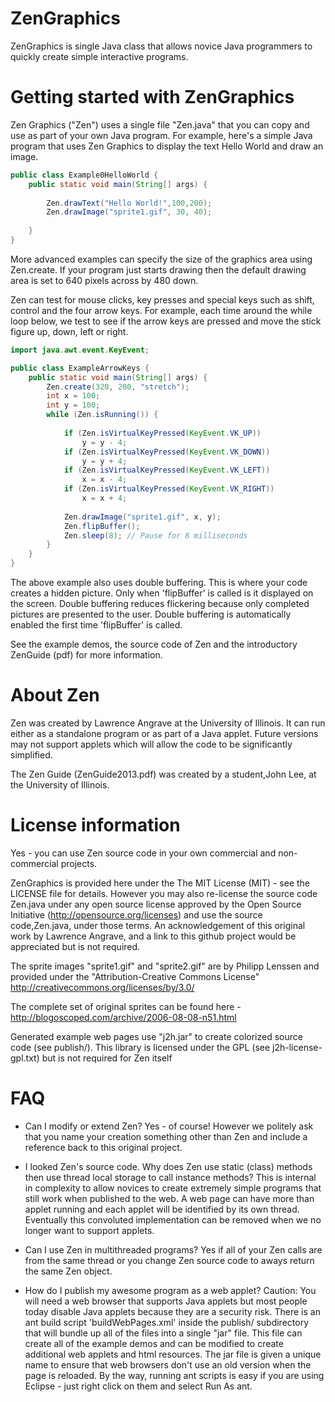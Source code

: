 # ZenGraphics
ZenGraphics is single Java class that allows novice Java programmers to quickly create simple interactive programs.

# Getting started with ZenGraphics
Zen Graphics ("Zen") uses a single file "Zen.java" that you can copy and use as part of your own Java program. For example, here's a simple Java program that uses Zen Graphics to display the text Hello World and draw an image.

```Java
public class Example0HelloWorld {
	public static void main(String[] args) {
		
		Zen.drawText("Hello World!",100,200);
		Zen.drawImage("sprite1.gif", 30, 40);
		
	}
}
```
More advanced examples can specify the size of the graphics area using Zen.create. If your program just starts drawing then the default drawing area is set to 640 pixels across by 480 down. 

Zen can test for mouse clicks, key presses and special keys such as shift, control and the four arrow keys. For example, each time around the while loop below, we test to see if the arrow keys are pressed and move the stick figure up, down, left or right.
```Java
import java.awt.event.KeyEvent;

public class ExampleArrowKeys {
	public static void main(String[] args) {
		Zen.create(320, 200, "stretch");
		int x = 100;
		int y = 100;
		while (Zen.isRunning()) {
			
			if (Zen.isVirtualKeyPressed(KeyEvent.VK_UP))
				y = y - 4;
			if (Zen.isVirtualKeyPressed(KeyEvent.VK_DOWN))
				y = y + 4;
			if (Zen.isVirtualKeyPressed(KeyEvent.VK_LEFT))
				x = x - 4;
			if (Zen.isVirtualKeyPressed(KeyEvent.VK_RIGHT))
				x = x + 4;
				
			Zen.drawImage("sprite1.gif", x, y);
			Zen.flipBuffer();
			Zen.sleep(8); // Pause for 8 milliseconds
		} 
	}
}
```
The above example also uses double buffering. This is where your code creates a hidden picture. Only when 'flipBuffer' is called is it displayed on the screen. Double buffering reduces flickering because only completed pictures are presented to the user. Double buffering is automatically enabled the first time 'flipBuffer' is called.

See the example demos, the source code of Zen and the introductory ZenGuide (pdf) for more information.

# About Zen

Zen was created by Lawrence Angrave at the University of Illinois. It can run either as a standalone program or as part of a Java applet. Future versions may not support applets which will allow the code to be significantly simplified.

The Zen Guide (ZenGuide2013.pdf) was created by a student,John Lee, at the University of Illinois.

# License information

Yes - you can use Zen source code in your own commercial and non-commercial projects.

ZenGraphics is provided here under the The MIT License (MIT) - see the LICENSE file for details. However you may also re-license the source code Zen.java under any open source license approved by the Open Source Initiative (http://opensource.org/licenses) and use the source code,Zen.java, under those terms. An acknowledgement of this original work by Lawrence Angrave, and a link to this github project would be appreciated but is not required.

The sprite images "sprite1.gif" and "sprite2.gif" are by Philipp Lenssen and provided under the 
"Attribution-Creative Commons License"
http://creativecommons.org/licenses/by/3.0/

The complete set of original sprites can be found here - 
http://blogoscoped.com/archive/2006-08-08-n51.html

Generated example web pages use "j2h.jar" to create colorized source code (see publish/). This library is licensed under the GPL (see j2h-license-gpl.txt) but is not required for Zen itself

# FAQ

* Can I modify or extend Zen?
Yes - of course! However we politely ask that you name your creation something other than Zen and include a reference back to this original project. 

* I looked Zen's source code. Why does Zen use static (class) methods then use thread local storage to call instance methods?
This is internal in complexity to allow novices to create extremely simple programs that still work when published to the web. A web page can have more than applet running and each applet will be identified by its own thread. Eventually this convoluted implementation can be removed when we no longer want to support applets.

* Can I use Zen in multithreaded programs?
Yes if all of your Zen calls are from the same thread or you change Zen source code to aways return the same Zen object.

* How do I publish my awesome program as a web applet?
Caution: You will need a web browser that supports Java applets but most people today disable Java applets because they are a security risk.
There is an ant build script 'buildWebPages.xml' inside the publish/ subdirectory that will bundle up all of the files into a single "jar" file. This file can create all of the example demos and can be modified to create additional web applets and html resources. The jar file is given a unique name to ensure that web browsers don't use an old version when the page is reloaded. By the way, running ant scripts is easy if you are using Eclipse - just right click on them and select Run As ant.
